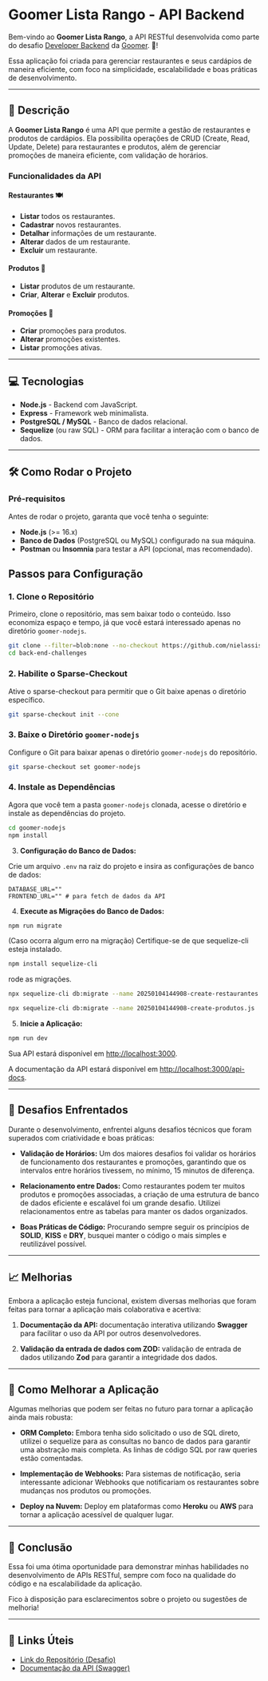 # Goomer Lista Rango - API Backend

Bem-vindo ao **Goomer Lista Rango**, a API RESTful desenvolvida como parte do desafio [Developer Backend](https://github.com/goomerdev/job-dev-backend-interview) da [Goomer](https://www.goomer.com.br/). 🚀!

Essa aplicação foi criada para gerenciar restaurantes e seus cardápios de maneira eficiente, com foco na simplicidade, escalabilidade e boas práticas de desenvolvimento.

---

## 📝 Descrição

A **Goomer Lista Rango** é uma API que permite a gestão de restaurantes e produtos de cardápios. Ela possibilita operações de CRUD (Create, Read, Update, Delete) para restaurantes e produtos, além de gerenciar promoções de maneira eficiente, com validação de horários.

### Funcionalidades da API

#### **Restaurantes** 🍽️

- **Listar** todos os restaurantes.
- **Cadastrar** novos restaurantes.
- **Detalhar** informações de um restaurante.
- **Alterar** dados de um restaurante.
- **Excluir** um restaurante.

#### **Produtos** 🍔

- **Listar** produtos de um restaurante.
- **Criar**, **Alterar** e **Excluir** produtos.

#### **Promoções** 🎉

- **Criar** promoções para produtos.
- **Alterar** promoções existentes.
- **Listar** promoções ativas.

---

## 💻 Tecnologias

- **Node.js** - Backend com JavaScript.
- **Express** - Framework web minimalista.
- **PostgreSQL / MySQL** - Banco de dados relacional.
- **Sequelize** (ou raw SQL) - ORM para facilitar a interação com o banco de dados.

---

## 🛠️ Como Rodar o Projeto

### Pré-requisitos

Antes de rodar o projeto, garanta que você tenha o seguinte:

- **Node.js** (>= 16.x)
- **Banco de Dados** (PostgreSQL ou MySQL) configurado na sua máquina.
- **Postman** ou **Insomnia** para testar a API (opcional, mas recomendado).

## Passos para Configuração

### 1. Clone o Repositório

Primeiro, clone o repositório, mas sem baixar todo o conteúdo. Isso economiza espaço e tempo, já que você estará interessado apenas no diretório `goomer-nodejs`.

```bash
git clone --filter=blob:none --no-checkout https://github.com/nielassis/back-end-challenges.git
cd back-end-challenges
```

### 2. Habilite o Sparse-Checkout

Ative o sparse-checkout para permitir que o Git baixe apenas o diretório específico.

```bash
git sparse-checkout init --cone
```

### 3. Baixe o Diretório `goomer-nodejs`

Configure o Git para baixar apenas o diretório `goomer-nodejs` do repositório.

```bash
git sparse-checkout set goomer-nodejs
```

### 4. Instale as Dependências

Agora que você tem a pasta `goomer-nodejs` clonada, acesse o diretório e instale as dependências do projeto.

```bash
cd goomer-nodejs
npm install
```

3. **Configuração do Banco de Dados:**

Crie um arquivo `.env` na raiz do projeto e insira as configurações de banco de dados:

```env
DATABASE_URL=""
FRONTEND_URL="" # para fetch de dados da API
```

4. **Execute as Migrações do Banco de Dados:**

```bash
npm run migrate
```

(Caso ocorra algum erro na migração)
Certifique-se de que sequelize-cli esteja instalado.

```bash
npm install sequelize-cli
```

rode as migrações.

```bash
npx sequelize-cli db:migrate --name 20250104144908-create-restaurantes.js

npx sequelize-cli db:migrate --name 20250104144908-create-produtos.js

```

5. **Inicie a Aplicação:**

```bash
npm run dev
```

Sua API estará disponível em [http://localhost:3000](http://localhost:3000).

A documentação da API estará disponível em [http://localhost:3000/api-docs](http://localhost:3000/api-docs).

---

## 🚀 Desafios Enfrentados

Durante o desenvolvimento, enfrentei alguns desafios técnicos que foram superados com criatividade e boas práticas:

- **Validação de Horários:** Um dos maiores desafios foi validar os horários de funcionamento dos restaurantes e promoções, garantindo que os intervalos entre horários tivessem, no mínimo, 15 minutos de diferença.
- **Relacionamento entre Dados:** Como restaurantes podem ter muitos produtos e promoções associadas, a criação de uma estrutura de banco de dados eficiente e escalável foi um grande desafio. Utilizei relacionamentos entre as tabelas para manter os dados organizados.

- **Boas Práticas de Código:** Procurando sempre seguir os princípios de **SOLID**, **KISS** e **DRY**, busquei manter o código o mais simples e reutilizável possível.

---

## 📈 Melhorias

Embora a aplicação esteja funcional, existem diversas melhorias que foram feitas para tornar a aplicação mais colaborativa e acertiva:

1. **Documentação da API:** documentação interativa utilizando **Swagger** para facilitar o uso da API por outros desenvolvedores.

2. **Validação da entrada de dados com ZOD:** validação de entrada de dados utilizando **Zod** para garantir a integridade dos dados.

---

## 🌟 Como Melhorar a Aplicação

Algumas melhorias que podem ser feitas no futuro para tornar a aplicação ainda mais robusta:

- **ORM Completo:** Embora tenha sido solicitado o uso de SQL direto, utilizei o sequelize para as consultas no banco de dados para garantir uma abstração mais completa. As linhas de código SQL por raw queries estão comentadas.

- **Implementação de Webhooks:** Para sistemas de notificação, seria interessante adicionar Webhooks que notificariam os restaurantes sobre mudanças nos produtos ou promoções.

- **Deploy na Nuvem:** Deploy em plataformas como **Heroku** ou **AWS** para tornar a aplicação acessível de qualquer lugar.

---

## 📄 Conclusão

Essa foi uma ótima oportunidade para demonstrar minhas habilidades no desenvolvimento de APIs RESTful, sempre com foco na qualidade do código e na escalabilidade da aplicação.

Fico à disposição para esclarecimentos sobre o projeto ou sugestões de melhoria!

---

## 🔗 Links Úteis

- [Link do Repositório (Desafio)](https://github.com/goomerdev/job-dev-backend-interview)
- [Documentação da API (Swagger)](https://swagger.io/)

